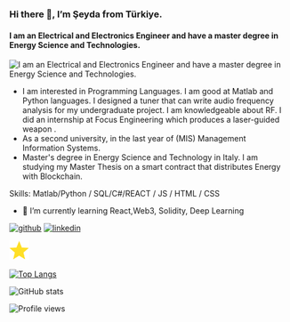 ### Hi there 👋, I’m Şeyda from Türkiye.
#### I am an Electrical and Electronics Engineer and have a master degree in Energy Science and Technologies.
![I am an Electrical and Electronics Engineer and have a master degree in Energy Science and Technologies.](https://r.resimlink.com/jwBWRuxA0-t.png)

- I am interested in Programming Languages. I am good at Matlab and Python languages. I designed a tuner that can write audio frequency analysis for my undergraduate project. I am knowledgeable about RF. I did an internship at Focus Engineering which produces a laser-guided weapon .
-	As a second university, in the last year of (MIS) Management Information Systems.
-	Master's degree in Energy Science and Technology in Italy. I am studying my Master Thesis on a smart contract that distributes Energy with Blockchain.

Skills: Matlab/Python / SQL/C#/REACT / JS / HTML / CSS

- 🌱 I’m currently learning React,Web3, Solidity, Deep Learning 


[<img src='https://cdn.jsdelivr.net/npm/simple-icons@3.0.1/icons/github.svg' alt='github' height='40'>](https://github.com/https://github.com/ynccsyd)  [<img src='https://cdn.jsdelivr.net/npm/simple-icons@3.0.1/icons/linkedin.svg' alt='linkedin' height='40'>](https://www.linkedin.com/in/linkedin.com/in/seydayoncaci/)  

<a href='https://stars.github.com/'><img src='https://raw.githubusercontent.com/acervenky/animated-github-badges/master/assets/starbadge.gif' width='35' height='35'></a> 

[![Top Langs](https://github-readme-stats.vercel.app/api/top-langs/?username=https://github.com/ynccsyd)](https://github.com/anuraghazra/github-readme-stats)

![GitHub stats](https://github-readme-stats.vercel.app/api?username=https://github.com/ynccsyd&show_icons=true)  

![Profile views](https://gpvc.arturio.dev/https://github.com/ynccsyd)  

